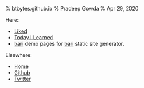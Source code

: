 % btbytes.github.io
% Pradeep Gowda
% Apr 29, 2020

Here:

* [Liked](/liked)
* [Today I Learned](/til/)
* [bari](/bari/) demo pages for [bari](https://github.com/btbytes/bari) static site generator.

Elsewhere:

* [Home](https://www.btbytes.com/)
* [Github](https://github.com/btbytes)
* [Twitter](https://twitter.com/btbytes)
